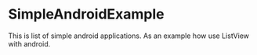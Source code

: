 # SimpleAndroidExample
This is list of simple android applications. As an example how use ListView with android.
